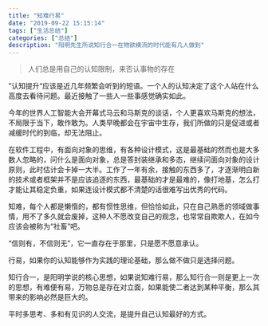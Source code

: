 ```yaml
---
title: "知难行易"
date: "2019-09-22 15:15:14"
tags: ["生活总结"]
categories: ["总结"]
description: "阳明先生所说知行合一在物欲横流的时代能有几人做到"
---
```


> 人们总是用自己的认知限制，来否认事物的存在

”认知提升“应该是近几年频繁会听到的短语。一个人的认知决定了这个人站在什么高度去看待问题。最近接触了一些人一些事感觉确实如此。

今年的世界人工智能大会开幕式马云和马斯克的谈话，个人更喜欢马斯克的想法，不局限于当下，敢作敢为。人类早晚都会在宇宙中生存，我们所做的只是促进或者减缓时代的到临，却无法阻止。

在软件工程中，有面向对象的思维，有各种设计模式，这是最基础的然而也是大多数人忽略的，问什么是面向对象，总是答封装继承和多态，继续问面向对象的设计原则，此时估计会卡掉一大半。工作了一年有余，接触的东西多了，才逐渐明白新的技术或者框架并不是应该追逐的东西，最基础的才是最难的，像打地基，怎么打才能让其稳定负重，如果连设计模式都不清楚的话很难写出优秀的代码。

知难，每个人都是懒惰的，都有惯性思维，但恰恰如此，只在自己熟悉的领域做事情，用不了多久就会废掉，这种人不愿改变自己的观念，也常常自欺欺人，在如今应该会被称为“社畜”吧。

“信则有，不信则无”，它一直存在于那里，只是愿不愿意承认。

行易，如果你的认知能够作为实践的理论基础，那么做不做只是选择问题。

知行合一，是阳明学说的核心思想，如果说知难行易，那么知行合一则是更上一次的思想，有难便有易，万物总是存在对立面，如果能使二者达到某种平衡，那么其带来的影响必然是巨大的。

平时多思考、多和有见识的人交流，是提升自己认知最好的方式。